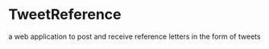 TweetReference
==============

a web application to post and receive reference letters in the form of tweets